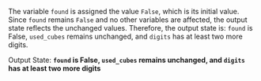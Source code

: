 The variable `found` is assigned the value `False`, which is its initial value. Since `found` remains `False` and no other variables are affected, the output state reflects the unchanged values. Therefore, the output state is: `found` is False, `used_cubes` remains unchanged, and `digits` has at least two more digits.

Output State: **`found` is False, `used_cubes` remains unchanged, and `digits` has at least two more digits**